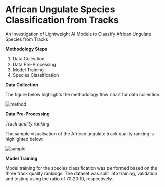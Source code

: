# African Ungulate Species Classification from Tracks

An Investigation of Lightweight AI Models to Classify African Ungulate Species from Tracks

**Methodology Steps**

1. Data Collection
2. Data Pre-Processing
3. Model Training
4. Species Classification


**Data Collection**

The figure below highlights the methodology flow chart for data collection:

![method](https://github.com/user-attachments/assets/b0252f2f-d944-4a6c-ac77-f36d579e26bd)


**Data Pre-Processing**

*Track quality ranking*

The sample visualisation of the African ungulate track quality ranking is highlighted below: 

![sample](https://github.com/user-attachments/assets/7f134ef3-fc24-48c8-a4ad-471eb0776c19)


**Model Training**

Model training for the species classification was performed based on the three track quality rankings. The dataset was split into training, validation and testing using the ratio of 70:20:10, respectively. 

